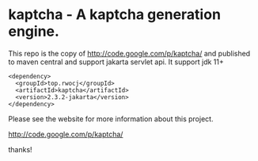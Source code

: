 # kaptcha - A kaptcha generation engine.

This repo is the copy of http://code.google.com/p/kaptcha/ and published to maven central and support jakarta servlet api.
It support jdk 11+
```
<dependency>
  <groupId>top.rwocj</groupId>
  <artifactId>kaptcha</artifactId>
  <version>2.3.2-jakarta</version>
</dependency>
```
Please see the website for more information about this project.

http://code.google.com/p/kaptcha/

thanks!
